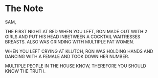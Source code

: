 # The Note

SAM,

  THE FIRST NIGHT AT BED WHEN YOU LEFT, RON
MADE OUT WIITH 2 GIRLS AND PUT HIS HEAD
INBETWEEN A COCKTAIL WAITRESSES BREASTS. ALSO
WAS GRINDING WITH MULTIPLE FAT WOMEN.

  WHEN YOU LEFT CRYING AT KLUTCH, RON WAS
HOLDING HANDS AND DANCING WITH A FEMALE AND
TOOK DOWN HER NUMBER.

  MULTIPLE PEOPLE IN THE HOUSE KNOW, 
THEREFORE YOU SHOULD KNOW THE TRUTH.
